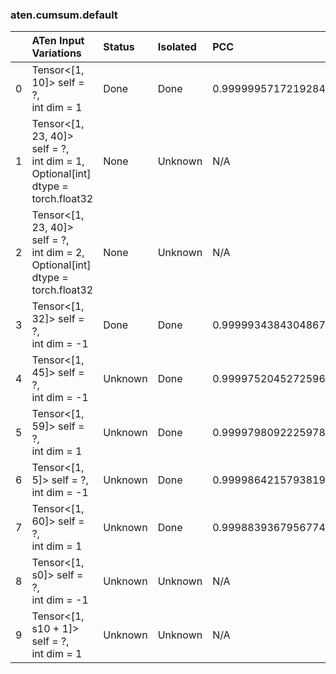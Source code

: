 ### aten.cumsum.default
|    | ATen Input Variations                                                                | Status   | Isolated   | PCC                | Host   |
|---:|:-------------------------------------------------------------------------------------|:---------|:-----------|:-------------------|:-------|
|  0 | Tensor<[1, 10]> self = ?,<br>int dim = 1                                             | Done     | Done       | 0.9999995717219284 | 0      |
|  1 | Tensor<[1, 23, 40]> self = ?,<br>int dim = 1,<br>Optional[int] dtype = torch.float32 | None     | Unknown    | N/A                | N/A    |
|  2 | Tensor<[1, 23, 40]> self = ?,<br>int dim = 2,<br>Optional[int] dtype = torch.float32 | None     | Unknown    | N/A                | N/A    |
|  3 | Tensor<[1, 32]> self = ?,<br>int dim = -1                                            | Done     | Done       | 0.9999934384304867 | 0      |
|  4 | Tensor<[1, 45]> self = ?,<br>int dim = -1                                            | Unknown  | Done       | 0.9999752045272596 | 0      |
|  5 | Tensor<[1, 59]> self = ?,<br>int dim = 1                                             | Unknown  | Done       | 0.9999798092225978 | 0      |
|  6 | Tensor<[1, 5]> self = ?,<br>int dim = -1                                             | Unknown  | Done       | 0.9999864215793819 | 0      |
|  7 | Tensor<[1, 60]> self = ?,<br>int dim = 1                                             | Unknown  | Done       | 0.9998839367956774 | 0      |
|  8 | Tensor<[1, s0]> self = ?,<br>int dim = -1                                            | Unknown  | Unknown    | N/A                | N/A    |
|  9 | Tensor<[1, s10 + 1]> self = ?,<br>int dim = 1                                        | Unknown  | Unknown    | N/A                | N/A    |

